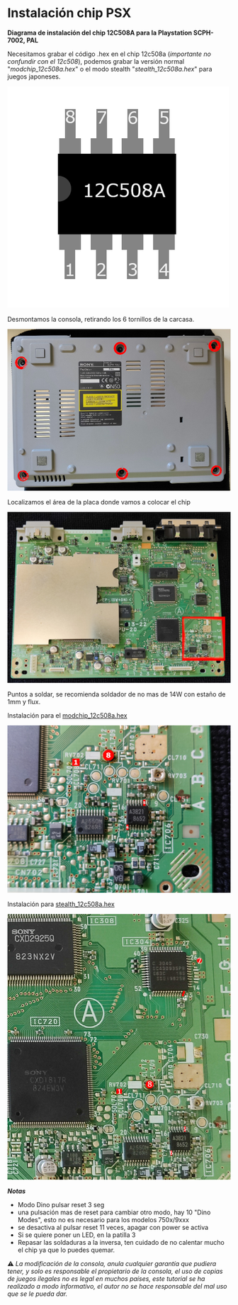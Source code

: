 # Instalación chip PSX

**Diagrama de instalación del chip 12C508A para la Playstation SCPH-7002, PAL**

Necesitamos grabar el código .hex en el chip 12c508a (_importante no confundir con el 12c508_), podemos grabar la versión normal "_modchip\_12c508a.hex_" o el modo stealth "_stealth\_12c508a.hex_" para juegos japoneses.

![](<../.gitbook/assets/imagen (5).png>)

Desmontamos la consola, retirando los 6 tornillos de la carcasa.

![](<../.gitbook/assets/imagen (6).png>)

Localizamos el área de la placa donde vamos a colocar el chip

![](<../.gitbook/assets/imagen (2).png>)

Puntos a soldar, se recomienda soldador de no mas de 14W con estaño de 1mm y flux.

Instalación para el [modchip\_12c508a.hex](https://raw.githubusercontent.com/AzagraMac/PSX-modchip/master/modchip\_12c508a.hex)

![](<../.gitbook/assets/imagen (4).png>)

Instalación para [stealth\_12c508a.hex](https://raw.githubusercontent.com/AzagraMac/PSX-modchip/master/stealth\_12c508a.hex)

![](<../.gitbook/assets/imagen (3) (1).png>)

_**Notas**_

* Modo Dino pulsar reset 3 seg
* una pulsación mas de reset para cambiar otro modo, hay 10 "Dino Modes", esto no es necesario para los modelos 750x/9xxx
* se desactiva al pulsar reset 11 veces, apagar con power se activa
* Si se quiere poner un LED, en la patilla 3
* Repasar las soldaduras a la inversa, ten cuidado de no calentar mucho el chip ya que lo puedes quemar.

:warning: _La modificación de la consola, anula cualquier garantía que pudiera tener, y solo es responsable el propietario de la consola, el uso de copias de juegos ilegales no es legal en muchos países, este tutorial se ha realizado a modo informativo, el autor no se hace responsable del mal uso que se le pueda dar._
